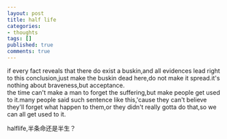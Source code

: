 ```yaml
---
layout: post
title: half life
categories:
- thoughts
tags: []
published: true
comments: true
---
```

<p>if every fact reveals that there do exist a buskin,and all evidences lead right to this conclusion,just make the buskin dead here,do not make it spread.it's nothing about braveness,but acceptance.<br />
the time can't make a man to forget the suffering,but make people get used to it.many people said such sentence like this,'cause they can't believe they'll forget what happen to them,or they didn't really gotta do that,so we can all get used to it.</p>

<p>halflife,半条命还是半生？</p>
